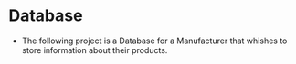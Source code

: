 # Database
- The following project is a Database for a Manufacturer that whishes to store information about their products.
